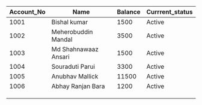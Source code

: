 |  Account_No 	|   Name	|   Balance	|   Currrent_status	|
|---	|---	|---	|---	|
|   1001	|  Bishal kumar 	| 1500  	|   Active	|
| 1002  	| Meherobuddin Mandal  	| 3500   	| Active  	|
| 1003	|   Md Shahnawaaz Ansari	|  1500 	|  Active	|
|  1004 	| Souraduti Parui  	|   3300	|  Active	|
|   1005	|  Anubhav Mallick 	|   11500	|   Active	|
|  1006 	| Abhay Ranjan Bara  	|  1200 	| Active  	|
|   	|   	|   	|   	|
|   	|   	|   	|   	|
|   	|   	|   	|   	|
